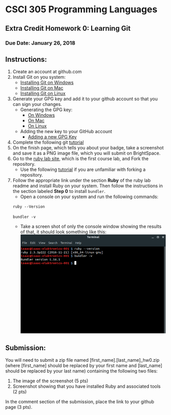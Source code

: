 # CSCI 305 Programming Languages

## Extra Credit Homework 0: Learning Git

### Due Date: January 26, 2018

## Instructions:

1. Create an account at github.com
2. Install Git on you system:
   * [Installing Git on Windows](https://gist.github.com/derhuerst/1b15ff4652a867391f03#file-windows-md)
   * [Installing Git on Mac](https://gist.github.com/derhuerst/1b15ff4652a867391f03#file-mac-md)
   * [Installing Git on Linux](https://gist.github.com/derhuerst/1b15ff4652a867391f03#file-linux-md)
3. Generate your GPG key and add it to your github account so that you can sign your changes.
   * Generating the GPG key:
      * [On Windows](https://help.github.com/articles/generating-a-new-gpg-key/#platform-windows)
      * [On Mac](https://help.github.com/articles/generating-a-new-gpg-key/#platform-mac)
      * [On Linux](https://help.github.com/articles/generating-a-new-gpg-key/#platform-linux)
   * Adding the new key to your GitHub account
      * [Adding a new GPG Key](https://help.github.com/articles/adding-a-new-gpg-key-to-your-github-account/)
4. Complete the following git [tutorial](https://try.github.io/levels/1/challenges/1)
5. On the finish page, which tells you about your badge, take a screenshot and save it as a PNG image file, which you will submit on BrightSpace.
6. Go to the [ruby lab site](https://github.com/CSCI305/csci305-ruby-lab/), which is the first course lab, and Fork the repository.
   * Use the following [tutorial](https://help.github.com/articles/fork-a-repo/) if you are unfamiliar with forking a repository.
7. Follow the appropriate link under the section **Ruby** of the ruby lab readme and install Ruby on your system. Then follow the instructions in the section labeled **Step 0** to install `bundler`.
   * Open a console on your system and run the following commands:
   ```
   ruby --Version

   bundler -v
   ```
   * Take a screen shot of only the console window showing the results of that, it should look something like this:
   ![Image of terminal](hw0_images/terminal.png)

## Submission:

You will need to submit a zip file named [first_name].[last_name]_hw0.zip (where [first_name] should be replaced by your first name and [last_name] should be replaced by your last name) containing the following two files:
1. The image of the screenshot (5 pts)
2. Screenshot showing that you have installed Ruby and associated tools (2 pts)

In the comment section of the submission, place the link to your github page (3 pts).
